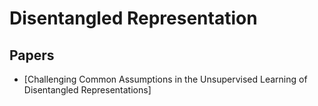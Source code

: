 # Disentangled Representation

## Papers

- [Challenging Common Assumptions in the Unsupervised Learning of Disentangled Representations]

